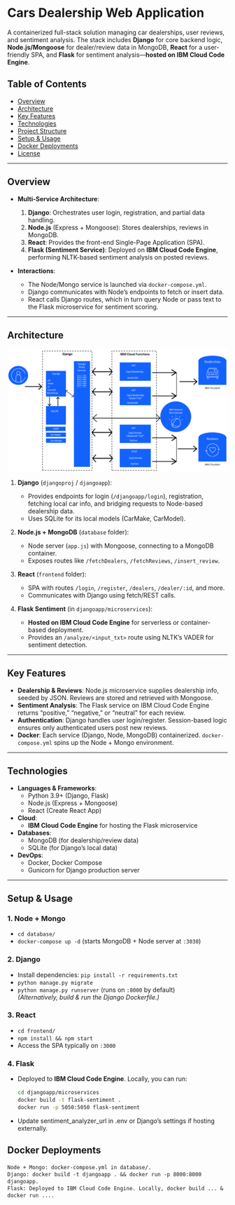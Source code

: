 # Cars Dealership Web Application

A containerized full-stack solution managing car dealerships, user reviews, and sentiment analysis. The stack includes **Django** for core backend logic, **Node.js/Mongoose** for dealer/review data in MongoDB, **React** for a user-friendly SPA, and **Flask** for sentiment analysis—**hosted on IBM Cloud Code Engine**.

## Table of Contents
- [Overview](#overview)
- [Architecture](#architecture)
- [Key Features](#key-features)
- [Technologies](#technologies)
- [Project Structure](#project-structure)
- [Setup & Usage](#setup--usage)
- [Docker Deployments](#docker-deployments)
- [License](#license)

---

## Overview
- **Multi-Service Architecture**:
  1. **Django**: Orchestrates user login, registration, and partial data handling.
  2. **Node.js** (Express + Mongoose): Stores dealerships, reviews in MongoDB.
  3. **React**: Provides the front-end Single-Page Application (SPA).
  4. **Flask (Sentiment Service)**: Deployed on **IBM Cloud Code Engine**, performing NLTK-based sentiment analysis on posted reviews.

- **Interactions**:
  - The Node/Mongo service is launched via `docker-compose.yml`.
  - Django communicates with Node’s endpoints to fetch or insert data.
  - React calls Django routes, which in turn query Node or pass text to the Flask microservice for sentiment scoring.

---

## Architecture
![Architecture](./assets/project_architecture.png)
1. **Django** (`djangoproj` / `djangoapp`):
   - Provides endpoints for login (`/djangoapp/login`), registration, fetching local car info, and bridging requests to Node-based dealership data.
   - Uses SQLite for its local models (CarMake, CarModel).

2. **Node.js + MongoDB** (`database` folder):
   - Node server (`app.js`) with Mongoose, connecting to a MongoDB container.
   - Exposes routes like `/fetchDealers`, `/fetchReviews`, `/insert_review`.

3. **React** (`frontend` folder):
   - SPA with routes `/login`, `/register`, `/dealers`, `/dealer/:id`, and more.
   - Communicates with Django using fetch/REST calls.

4. **Flask Sentiment** (in `djangoapp/microservices`):
   - **Hosted on IBM Cloud Code Engine** for serverless or container-based deployment.
   - Provides an `/analyze/<input_txt>` route using NLTK’s VADER for sentiment detection.

---

## Key Features
- **Dealership & Reviews**: Node.js microservice supplies dealership info, seeded by JSON. Reviews are stored and retrieved with Mongoose.
- **Sentiment Analysis**: The Flask service on IBM Cloud Code Engine returns “positive,” “negative,” or “neutral” for each review.
- **Authentication**: Django handles user login/register. Session-based logic ensures only authenticated users post new reviews.
- **Docker**: Each service (Django, Node, MongoDB) containerized. `docker-compose.yml` spins up the Node + Mongo environment.

---

## Technologies
- **Languages & Frameworks**:
  - Python 3.9+ (Django, Flask)
  - Node.js (Express + Mongoose)
  - React (Create React App)
- **Cloud**:
  - **IBM Cloud Code Engine** for hosting the Flask microservice
- **Databases**:
  - MongoDB (for dealership/review data)
  - SQLite (for Django’s local data)
- **DevOps**:
  - Docker, Docker Compose
  - Gunicorn for Django production server

---

## Setup & Usage

### 1. **Node + Mongo**  
- `cd database/`  
- `docker-compose up -d` (starts MongoDB + Node server at `:3030`)

### 2. **Django**  
- Install dependencies: `pip install -r requirements.txt`  
- `python manage.py migrate`  
- `python manage.py runserver` (runs on `:8000` by default)  
*(Alternatively, build & run the Django Dockerfile.)*

### 3. **React**  
- `cd frontend/`  
- `npm install && npm start`  
- Access the SPA typically on `:3000`

### 4. **Flask**  
- Deployed to **IBM Cloud Code Engine**. Locally, you can run:
  ```bash
  cd djangoapp/microservices
  docker build -t flask-sentiment .
  docker run -p 5050:5050 flask-sentiment

- Update sentiment_analyzer_url in .env or Django’s settings if hosting externally.

## Docker Deployments
    Node + Mongo: docker-compose.yml in database/.
    Django: docker build -t djangoapp . && docker run -p 8000:8000 djangoapp.
    Flask: Deployed to IBM Cloud Code Engine. Locally, docker build ... & docker run ....
